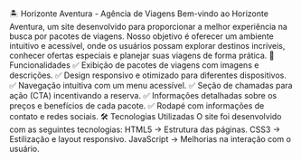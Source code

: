 🏝️ Horizonte Aventura - Agência de Viagens
Bem-vindo ao Horizonte Aventura, um site desenvolvido para proporcionar a melhor experiência na busca por pacotes de viagens. Nosso objetivo é oferecer um ambiente intuitivo e acessível, onde os usuários possam explorar destinos incríveis, conhecer ofertas especiais e planejar suas viagens de forma prática.
🚀 Funcionalidades
✅ Exibição de pacotes de viagens com imagens e descrições.
✅ Design responsivo e otimizado para diferentes dispositivos.
✅ Navegação intuitiva com um menu acessível.
✅ Seção de chamadas para ação (CTA) incentivando a reserva.
✅ Informações detalhadas sobre os preços e benefícios de cada pacote.
✅ Rodapé com informações de contato e redes sociais.
🛠️ Tecnologias Utilizadas
O site foi desenvolvido com as seguintes tecnologias:
HTML5 → Estrutura das páginas.
CSS3 → Estilização e layout responsivo.
JavaScript → Melhorias na interação com o usuário.
